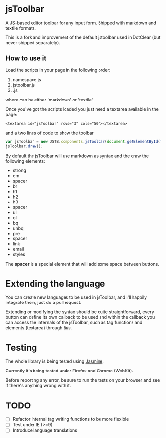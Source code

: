 jsToolbar
=========

A JS-based editor toolbar for any input form.
Shipped with markdown and textile formats.

This is a fork and improvement of the default jstoolbar used in DotClear (but never shipped separately).

How to use it
-------------

Load the scripts in your page in the following order:

1. namespace.js
2. jstoolbar.js
3. <language>.js

where <language> can be either 'markdown' or 'textile'.

Once you've got the scripts loaded you just need a textarea available in the page:

```
<textarea id="jsToolbar" rows="3" cols="50"></textarea>
```

and a two lines of code to show the toolbar

```javascript
var jsToolbar = new JSTB.components.jsToolbar(document.getElementById("jsToolbar"));
jsToolbar.draw();
```

By default the jsToolbar will use markdown as syntax and the draw the following elements:

* strong
* em
* spacer
* br
* h1
* h2
* h3
* spacer
* ul
* ol
* bq
* unbq
* pre
* spacer
* link
* email
* styles

The **spacer** is a special element that will add some space between buttons.

Extending the language
=========

You can create new languages to be used in jsToolbar, and I'll happily integrate them, just do a pull request.

Extending or modifying the syntax should be quite straightforward, every button can define its own callback to be used and within the callback you can access the internals of the jsToolbar, such as tag functions and elements (textarea) through _this_.

Testing
=========

The whole library is being tested using [Jasmine](https://github.com/pivotal/jasmine).

Currently it's being tested under Firefox and Chrome (WebKit).

Before reporting any error, be sure to run the tests on your browser and see if there's anything wrong with it.

TODO
========

- [ ] Refactor internal tag writing functions to be more flexible
- [ ] Test under IE (>=9)
- [ ] Introduce language translations
